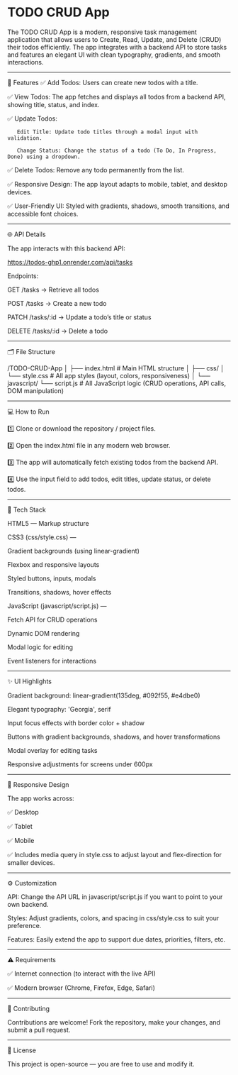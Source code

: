 # TODO CRUD App

The TODO CRUD App is a modern, responsive task management application that allows users to Create, Read, Update, and Delete (CRUD) their todos efficiently. The app integrates with a backend API to store tasks and features an elegant UI with clean typography, gradients, and smooth interactions.

_ _ _ _ _ _ _ _

🚀 Features
✅ Add Todos: Users can create new todos with a title.

✅ View Todos: The app fetches and displays all todos from a backend API, showing title, status, and index.

✅ Update Todos:

       Edit Title: Update todo titles through a modal input with validation.

       Change Status: Change the status of a todo (To Do, In Progress, Done) using a dropdown.

✅ Delete Todos: Remove any todo permanently from the list.

✅ Responsive Design: The app layout adapts to mobile, tablet, and desktop devices.

✅ User-Friendly UI: Styled with gradients, shadows, smooth transitions, and accessible font choices.

_ _ _ _ _ _ _ _

🌐 API Details

The app interacts with this backend API:

https://todos-ghp1.onrender.com/api/tasks

Endpoints:

GET /tasks → Retrieve all todos

POST /tasks → Create a new todo

PATCH /tasks/:id → Update a todo’s title or status

DELETE /tasks/:id → Delete a todo

_ _ _ _ _ _ _ _

🗂 File Structure

/TODO-CRUD-App
│
├── index.html               # Main HTML structure
│
├── css/
│   └── style.css             # All app styles (layout, colors, responsiveness)
│
└── javascript/
    └── script.js             # All JavaScript logic (CRUD operations, API calls, DOM manipulation)

_ _ _ _ _ _ _ _

💻 How to Run

1️⃣ Clone or download the repository / project files.

2️⃣ Open the index.html file in any modern web browser.

3️⃣ The app will automatically fetch existing todos from the backend API.

4️⃣ Use the input field to add todos, edit titles, update status, or delete todos.

_ _ _ _ _ _ _ _

📌 Tech Stack

HTML5 — Markup structure

CSS3 (css/style.css) —

Gradient backgrounds (using linear-gradient)

Flexbox and responsive layouts

Styled buttons, inputs, modals

Transitions, shadows, hover effects

JavaScript (javascript/script.js) —

Fetch API for CRUD operations

Dynamic DOM rendering

Modal logic for editing

Event listeners for interactions

_ _ _ _ _ _ _ _

✨ UI Highlights

Gradient background: linear-gradient(135deg, #092f55, #e4dbe0)

Elegant typography: 'Georgia', serif

Input focus effects with border color + shadow

Buttons with gradient backgrounds, shadows, and hover transformations

Modal overlay for editing tasks

Responsive adjustments for screens under 600px

_ _ _ _ _ _ _ _

📱 Responsive Design

The app works across:

✅ Desktop

✅ Tablet

✅ Mobile

✅ Includes media query in style.css to adjust layout and flex-direction for smaller devices.

_ _ _ _ _ _ _ _

⚙️ Customization

API: Change the API URL in javascript/script.js if you want to point to your own backend.

Styles: Adjust gradients, colors, and spacing in css/style.css to suit your preference.

Features: Easily extend the app to support due dates, priorities, filters, etc.

_ _ _ _ _ _ _ _

⚠️ Requirements

✅ Internet connection (to interact with the live API)

✅ Modern browser (Chrome, Firefox, Edge, Safari)

_ _ _ _ _ _ _ _

🤝 Contributing

Contributions are welcome! Fork the repository, make your changes, and submit a pull request.

_ _ _ _ _ _ _ _

📌 License

This project is open-source — you are free to use and modify it.